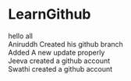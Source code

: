# LearnGithub  
hello all\
Aniruddh Created his github branch<br>
Added A new update properly  
Jeeva created a github account  
Swathi created a github account
